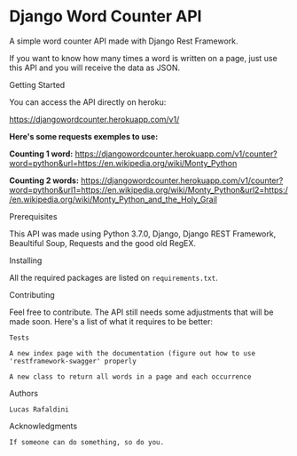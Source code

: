 # Django Word Counter API
A simple word counter API made with Django Rest Framework.

If you want to know how many times a word is written on a page, just use this API and you will receive the data as JSON.

Getting Started

You can access the API directly on heroku:

https://djangowordcounter.herokuapp.com/v1/

**Here's some requests exemples to use:**

**Counting 1 word:**
https://djangowordcounter.herokuapp.com/v1/counter?word=python&url=https://en.wikipedia.org/wiki/Monty_Python

**Counting 2 words:**
https://djangowordcounter.herokuapp.com/v1/counter?word=python&url1=https://en.wikipedia.org/wiki/Monty_Python&url2=https://en.wikipedia.org/wiki/Monty_Python_and_the_Holy_Grail

Prerequisites

This API was made using Python 3.7.0, Django, Django REST Framework, Beaultiful Soup, Requests and the good old RegEX.

Installing

All the required packages are listed on `requirements.txt`.

Contributing

Feel free to contribute.
The API still needs some adjustments that will be made soon. 
Here's a list of what it requires to be better:

`Tests` 

`A new index page with the documentation (figure out how to use 'restframework-swagger' properly`

`A new class to return all words in a page and each occurrence`

Authors

    Lucas Rafaldini



Acknowledgments

    If someone can do something, so do you.
